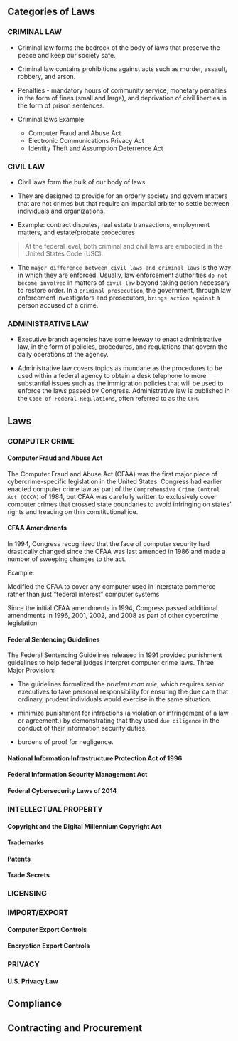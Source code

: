## Categories of Laws

### CRIMINAL LAW

* Criminal law forms the bedrock of the body of laws that preserve the peace and keep our society safe.

* Criminal law contains prohibitions against acts such as murder, assault, robbery, and arson.

* Penalties - mandatory hours of community service, monetary penalties in the form of fines (small and large), and deprivation of civil liberties in the form of prison sentences.

* Criminal laws Example:

  * Computer Fraud and Abuse Act
  * Electronic Communications Privacy Act
  * Identity Theft and Assumption Deterrence Act

### CIVIL LAW

* Civil laws form the bulk of our body of laws.

* They are designed to provide for an orderly society and govern matters that are not crimes but that require an impartial arbiter to settle between individuals and organizations.

* Example: contract disputes, real estate transactions, employment matters, and estate/probate procedures

> At the federal level, both criminal and civil laws are embodied in the United States Code (USC).

* The `major difference between civil laws and criminal laws` is the way in which they are enforced. Usually, law enforcement authorities `do not become involved` in matters of `civil law` beyond taking action necessary to restore order. In a `criminal prosecution`, the government, through law enforcement investigators and prosecutors, `brings action against` a person accused of a crime.

### ADMINISTRATIVE LAW

* Executive branch agencies have some leeway to enact administrative law, in the form of policies, procedures, and regulations that govern the daily operations of the agency.

* Administrative law covers topics as mundane as the procedures to be used within a federal agency to obtain a desk telephone to more substantial issues such as the immigration policies that will be used to enforce the laws passed by Congress. Administrative law is published in the `Code of Federal Regulations`, often referred to as the `CFR`.

## Laws

### COMPUTER CRIME

#### Computer Fraud and Abuse Act

The Computer Fraud and Abuse Act (CFAA) was the first major piece of cybercrime-specific legislation in the United States. Congress had earlier enacted computer crime law as part of the `Comprehensive Crime Control Act (CCCA)` of 1984, but CFAA was carefully written to exclusively cover computer crimes that crossed state boundaries to avoid infringing on states’ rights and treading on thin constitutional ice. 

#### CFAA Amendments

In 1994, Congress recognized that the face of computer security had drastically changed since the CFAA was last amended in 1986 and made a number of sweeping changes to the act.

Example: 

Modified the CFAA to cover any computer used in interstate commerce rather than just “federal interest” computer systems

Since the initial CFAA amendments in 1994, Congress passed additional amendments in 1996, 2001, 2002, and 2008 as part of other cybercrime legislation

#### Federal Sentencing Guidelines

The Federal Sentencing Guidelines released in 1991 provided punishment guidelines to help federal judges interpret computer crime laws. Three Major Provision:

* The guidelines formalized the *prudent man rule*, which requires senior executives to take personal responsibility for ensuring the due care that ordinary, prudent individuals would exercise in the same situation.

* minimize punishment for infractions (a violation or infringement of a law or agreement.) by demonstrating that they used `due diligence` in the conduct of their information security duties.

* burdens of proof for negligence.

#### National Information Infrastructure Protection Act of 1996

#### Federal Information Security Management Act

#### Federal Cybersecurity Laws of 2014

### INTELLECTUAL PROPERTY

#### Copyright and the Digital Millennium Copyright Act

#### Trademarks

#### Patents

#### Trade Secrets


### LICENSING

### IMPORT/EXPORT


#### Computer Export Controls

#### Encryption Export Controls

### PRIVACY

#### U.S. Privacy Law





## Compliance
## Contracting and Procurement


